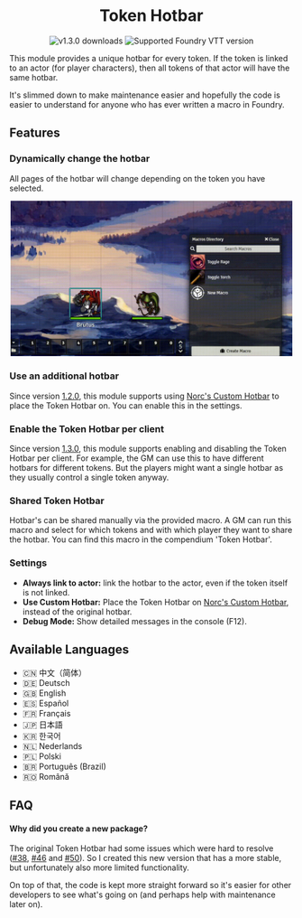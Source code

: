 <h1 align="center">Token Hotbar</h1>
<p align="center">
<img src="https://img.shields.io/github/downloads-pre/janssen-io/foundry-tokenhotbar-js/v1.3.0/token-hotbar.zip?label=v1.3.0" alt="v1.3.0 downloads" />
<img src="https://img.shields.io/endpoint?url=https://foundryshields.com/version?url=https://github.com/janssen-io/foundry-tokenhotbar-js/releases/download/v1.3.0/module.json" alt="Supported Foundry VTT version"/>
</p>

This module provides a unique hotbar for every token. If the token is linked to an actor (for player characters), then all tokens of that actor will have the same hotbar.

It's slimmed down to make maintenance easier and hopefully the code is easier to understand for
anyone who has ever written a macro in Foundry.

## Features

### Dynamically change the hotbar
All pages of the hotbar will change depending on the token you have selected.

<p align="center">
<img src="./img/thb-basics.gif" width="500px">
</p>

### Use an additional hotbar
Since version [1.2.0](https://github.com/janssen-io/foundry-tokenhotbar-js/releases/v1.2.0), this module supports using [Norc's Custom Hotbar](https://github.com/Norc/foundry-custom-hotbar) to place the Token Hotbar on. You can enable this in the settings.

### Enable the Token Hotbar per client
Since version [1.3.0](https://github.com/janssen-io/foundry-tokenhotbar-js/releases/v1.3.0), this module supports enabling and disabling the Token Hotbar per client. For example, the GM can use this to have different hotbars for different tokens. But the players might want a single hotbar as they usually control a single token anyway.

### Shared Token Hotbar
Hotbar's can be shared manually via the provided macro. A GM can run this macro and select for which
tokens and with which player they want to share the hotbar. You can find this macro in the compendium 'Token Hotbar'.

### Settings
* **Always link to actor:** link the hotbar to the actor, even if the token itself is not linked.
* **Use Custom Hotbar:** Place the Token Hotbar on [Norc's Custom Hotbar](https://github.com/Norc/foundry-custom-hotbar), instead of the original hotbar.
* **Debug Mode:** Show detailed messages in the console (F12).

## Available Languages
* 🇨🇳 中文（简体）
* 🇩🇪 Deutsch
* 🇬🇧 English
* 🇪🇸 Español
* 🇫🇷 Français
* 🇯🇵 日本語
* 🇰🇷 한국어
* 🇳🇱 Nederlands
* 🇵🇱 Polski
* 🇧🇷 Português (Brazil)
* 🇷🇴 Română

## FAQ

#### Why did you create a new package?
The original Token Hotbar had some issues which were hard to resolve ([#38](https://github.com/League-of-Foundry-Developers/foundry-token-hotbar/issues/46), [#46](https://github.com/League-of-Foundry-Developers/foundry-token-hotbar/issues/46) and [#50](https://github.com/League-of-Foundry-Developers/foundry-token-hotbar/issues/50)). So I created this new version that has a more stable, but unfortunately also more limited functionality.

On top of that, the code is kept more straight forward so it's easier for other developers to see what's going on (and perhaps help with maintenance later on).
